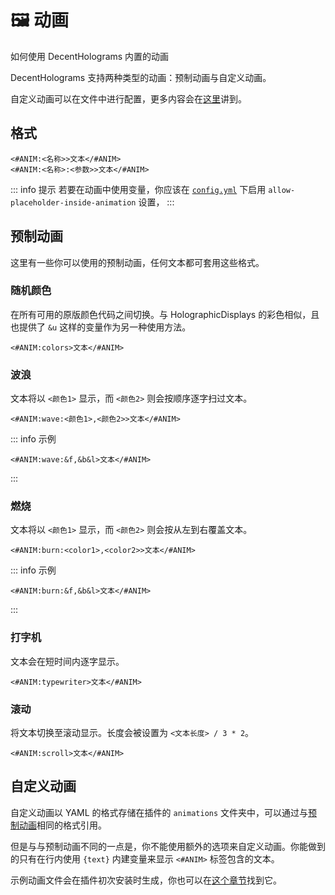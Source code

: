 # 🖼️ 动画
如何使用 DecentHolograms 内置的动画

DecentHolograms 支持两种类型的动画：预制动画与自定义动画。

自定义动画可以在文件中进行配置，更多内容会在[这里](general.configuration.animation.md)讲到。

## 格式

```
<#ANIM:<名称>>文本</#ANIM>
<#ANIM:<名称>:<参数>>文本</#ANIM>
```

::: info 提示
若要在动画中使用变量，你应该在 [`config.yml`](general.configuration.config.md) 下启用 `allow-placeholder-inside-animation` 设置，
:::

## 预制动画

这里有一些你可以使用的预制动画，任何文本都可套用这些格式。

### 随机颜色

在所有可用的原版颜色代码之间切换。与 HolographicDisplays 的彩色相似，且也提供了 `&u` 这样的变量作为另一种使用方法。

```
<#ANIM:colors>文本</#ANIM>
```

### 波浪

文本将以 `<颜色1>` 显示，而 `<颜色2>` 则会按顺序逐字扫过文本。

```
<#ANIM:wave:<颜色1>,<颜色2>>文本</#ANIM>
```

::: info 示例
```
<#ANIM:wave:&f,&b&l>文本</#ANIM>
```
:::

### 燃烧

文本将以 `<颜色1>` 显示，而 `<颜色2>` 则会按从左到右覆盖文本。

```
<#ANIM:burn:<color1>,<color2>>文本</#ANIM>
```

::: info 示例
```
<#ANIM:burn:&f,&b&l>文本</#ANIM>
```
:::

### 打字机

文本会在短时间内逐字显示。

```
<#ANIM:typewriter>文本</#ANIM>
```

### 滚动

将文本切换至滚动显示。长度会被设置为 `<文本长度> / 3 * 2`。

```
<#ANIM:scroll>文本</#ANIM>
```

## 自定义动画

自定义动画以 YAML 的格式存储在插件的 `animations` 文件夹中，可以通过与[预制动画](#预制动画)相同的格式引用。

但是与与预制动画不同的一点是，你不能使用额外的选项来自定义动画。你能做到的只有在行内使用 `{text}` 内建变量来显示 `<#ANIM>` 标签包含的文本。

示例动画文件会在插件初次安装时生成，你也可以在[这个章节](general.configuration.animation.md)找到它。